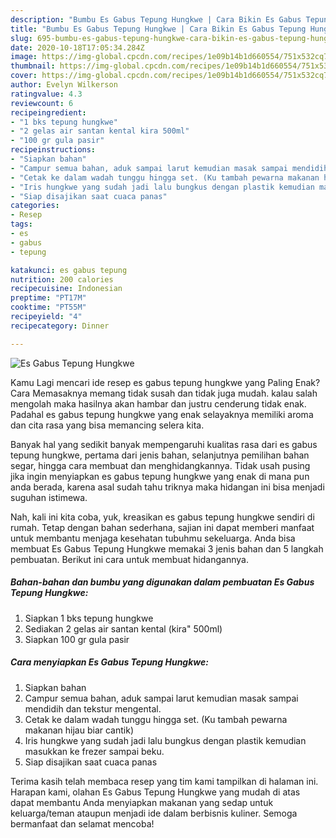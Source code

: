 ```yaml
---
description: "Bumbu Es Gabus Tepung Hungkwe | Cara Bikin Es Gabus Tepung Hungkwe Yang Bisa Manjain Lidah"
title: "Bumbu Es Gabus Tepung Hungkwe | Cara Bikin Es Gabus Tepung Hungkwe Yang Bisa Manjain Lidah"
slug: 695-bumbu-es-gabus-tepung-hungkwe-cara-bikin-es-gabus-tepung-hungkwe-yang-bisa-manjain-lidah
date: 2020-10-18T17:05:34.284Z
image: https://img-global.cpcdn.com/recipes/1e09b14b1d660554/751x532cq70/es-gabus-tepung-hungkwe-foto-resep-utama.jpg
thumbnail: https://img-global.cpcdn.com/recipes/1e09b14b1d660554/751x532cq70/es-gabus-tepung-hungkwe-foto-resep-utama.jpg
cover: https://img-global.cpcdn.com/recipes/1e09b14b1d660554/751x532cq70/es-gabus-tepung-hungkwe-foto-resep-utama.jpg
author: Evelyn Wilkerson
ratingvalue: 4.3
reviewcount: 6
recipeingredient:
- "1 bks tepung hungkwe"
- "2 gelas air santan kental kira 500ml"
- "100 gr gula pasir"
recipeinstructions:
- "Siapkan bahan"
- "Campur semua bahan, aduk sampai larut kemudian masak sampai mendidih dan tekstur mengental."
- "Cetak ke dalam wadah tunggu hingga set. (Ku tambah pewarna makanan hijau biar cantik)"
- "Iris hungkwe yang sudah jadi lalu bungkus dengan plastik kemudian masukkan ke frezer sampai beku."
- "Siap disajikan saat cuaca panas"
categories:
- Resep
tags:
- es
- gabus
- tepung

katakunci: es gabus tepung 
nutrition: 200 calories
recipecuisine: Indonesian
preptime: "PT17M"
cooktime: "PT55M"
recipeyield: "4"
recipecategory: Dinner

---
```



![Es Gabus Tepung Hungkwe](https://img-global.cpcdn.com/recipes/1e09b14b1d660554/751x532cq70/es-gabus-tepung-hungkwe-foto-resep-utama.jpg)

Kamu Lagi mencari ide resep es gabus tepung hungkwe yang Paling Enak? Cara Memasaknya memang tidak susah dan tidak juga mudah. kalau salah mengolah maka hasilnya akan hambar dan justru cenderung tidak enak. Padahal es gabus tepung hungkwe yang enak selayaknya memiliki aroma dan cita rasa yang bisa memancing selera kita.

Banyak hal yang sedikit banyak mempengaruhi kualitas rasa dari es gabus tepung hungkwe, pertama dari jenis bahan, selanjutnya pemilihan bahan segar, hingga cara membuat dan menghidangkannya. Tidak usah pusing jika ingin menyiapkan es gabus tepung hungkwe yang enak di mana pun anda berada, karena asal sudah tahu triknya maka hidangan ini bisa menjadi suguhan istimewa.




Nah, kali ini kita coba, yuk, kreasikan es gabus tepung hungkwe sendiri di rumah. Tetap dengan bahan sederhana, sajian ini dapat memberi manfaat untuk membantu menjaga kesehatan tubuhmu sekeluarga. Anda bisa membuat Es Gabus Tepung Hungkwe memakai 3 jenis bahan dan 5 langkah pembuatan. Berikut ini cara untuk membuat hidangannya.

<!--inarticleads1-->

##### Bahan-bahan dan bumbu yang digunakan dalam pembuatan Es Gabus Tepung Hungkwe:

1. Siapkan 1 bks tepung hungkwe
1. Sediakan 2 gelas air santan kental (kira&#34; 500ml)
1. Siapkan 100 gr gula pasir




<!--inarticleads2-->

##### Cara menyiapkan Es Gabus Tepung Hungkwe:

1. Siapkan bahan
1. Campur semua bahan, aduk sampai larut kemudian masak sampai mendidih dan tekstur mengental.
1. Cetak ke dalam wadah tunggu hingga set. (Ku tambah pewarna makanan hijau biar cantik)
1. Iris hungkwe yang sudah jadi lalu bungkus dengan plastik kemudian masukkan ke frezer sampai beku.
1. Siap disajikan saat cuaca panas




Terima kasih telah membaca resep yang tim kami tampilkan di halaman ini. Harapan kami, olahan Es Gabus Tepung Hungkwe yang mudah di atas dapat membantu Anda menyiapkan makanan yang sedap untuk keluarga/teman ataupun menjadi ide dalam berbisnis kuliner. Semoga bermanfaat dan selamat mencoba!
